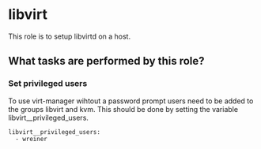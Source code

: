 # libvirt
This role is to setup libvirtd on a host.

## What tasks are performed by this role?
### Set privileged users

To use virt-manager wihtout a password prompt users need to be added to the
groups libvirt and kvm. This should be done by setting the variable
libvirt__privileged_users.

```
libvirt__privileged_users:
  - wreiner
```
